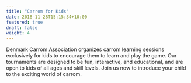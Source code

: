 ```yaml
---
title: "Carrom for Kids"
date: 2018-11-28T15:15:34+10:00
featured: true
draft: false
weight: 4
---
```


Denmark Carrom Association organizes carrom learning sessions exclusively for kids to encourage them to learn and play the game. Our tournaments are designed to be fun, interactive, and educational, and are open to kids of all ages and skill levels. Join us now to introduce your child to the exciting world of carrom.
